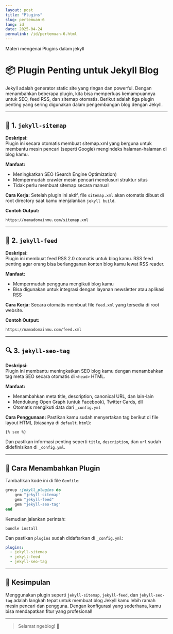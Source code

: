 ```yaml
---
layout: post
title: "Plugins"
slug: pertemuan-6
lang: id
date: 2025-04-24
permalink: /id/pertemuan-6.html
---
```


Materi mengenai Plugins dalam jekyll

# 📦 Plugin Penting untuk Jekyll Blog

Jekyll adalah generator static site yang ringan dan powerful. Dengan menambahkan beberapa plugin, kita bisa memperluas kemampuannya untuk SEO, feed RSS, dan sitemap otomatis. Berikut adalah tiga plugin penting yang sering digunakan dalam pengembangan blog dengan Jekyll.

---

## 🔗 1. `jekyll-sitemap`

**Deskripsi:**  
Plugin ini secara otomatis membuat sitemap.xml yang berguna untuk membantu mesin pencari (seperti Google) mengindeks halaman-halaman di blog kamu.

**Manfaat:**
- Meningkatkan SEO (Search Engine Optimization)
- Mempermudah crawler mesin pencari menelusuri struktur situs
- Tidak perlu membuat sitemap secara manual

**Cara Kerja:**
Setelah plugin ini aktif, file `sitemap.xml` akan otomatis dibuat di root directory saat kamu menjalankan `jekyll build`.

**Contoh Output:**
```
https://namadomainmu.com/sitemap.xml
```

---

## 📡 2. `jekyll-feed`

**Deskripsi:**  
Plugin ini membuat feed RSS 2.0 otomatis untuk blog kamu. RSS feed penting agar orang bisa berlangganan konten blog kamu lewat RSS reader.

**Manfaat:**
- Mempermudah pengguna mengikuti blog kamu
- Bisa digunakan untuk integrasi dengan layanan newsletter atau aplikasi RSS

**Cara Kerja:**
Secara otomatis membuat file `feed.xml` yang tersedia di root website.

**Contoh Output:**
```
https://namadomainmu.com/feed.xml
```

---

## 🔍 3. `jekyll-seo-tag`

**Deskripsi:**  
Plugin ini membantu meningkatkan SEO blog kamu dengan menambahkan tag meta SEO secara otomatis di `<head>` HTML.

**Manfaat:**
- Menambahkan meta title, description, canonical URL, dan lain-lain
- Mendukung Open Graph (untuk Facebook), Twitter Cards, dll
- Otomatis mengikuti data dari `_config.yml`

**Cara Penggunaan:**
Pastikan kamu sudah menyertakan tag berikut di file layout HTML (biasanya di `default.html`):

```liquid
{% seo %}
```

Dan pastikan informasi penting seperti `title`, `description`, dan `url` sudah didefinisikan di `_config.yml`.

---

## 🚀 Cara Menambahkan Plugin

Tambahkan kode ini di file `Gemfile`:

```ruby
group :jekyll_plugins do
    gem "jekyll-sitemap"
    gem "jekyll-feed"
    gem "jekyll-seo-tag"
end
```

Kemudian jalankan perintah:

```
bundle install
```

Dan pastikan `plugins` sudah didaftarkan di `_config.yml`:

```yaml
plugins:
  - jekyll-sitemap
  - jekyll-feed
  - jekyll-seo-tag
```

---

## 📝 Kesimpulan

Menggunakan plugin seperti `jekyll-sitemap`, `jekyll-feed`, dan `jekyll-seo-tag` adalah langkah tepat untuk membuat blog Jekyll kamu lebih ramah mesin pencari dan pengguna. Dengan konfigurasi yang sederhana, kamu bisa mendapatkan fitur yang profesional!

---

> Selamat ngeblog! 🚀
